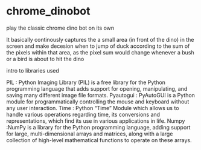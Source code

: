 # chrome_dinobot
play the classic chrome dino bot on its own

It basically continously captures the a small area (in front of the dino) in the screen and make decesion when to jump of duck according to the sum of the pixels within that area, as the pixel sum would change whenever a bush or a bird is about to hit the dino


intro to libraries used

PIL : Python Imaging Library (PIL) is a free library for the Python programming language that adds support for opening, manipulating, and saving many different image file formats.
Pyautogui : PyAutoGUI is a Python module for programmatically controlling the mouse and keyboard without any user interaction.
Time : Python “Time” Module which allows us to handle various operations regarding time, its conversions and representations, which find its use in various applications in life.
Numpy :NumPy is a library for the Python programming language, adding support for large, multi-dimensional arrays and matrices, along with a large collection of high-level mathematical functions to operate on these arrays.
